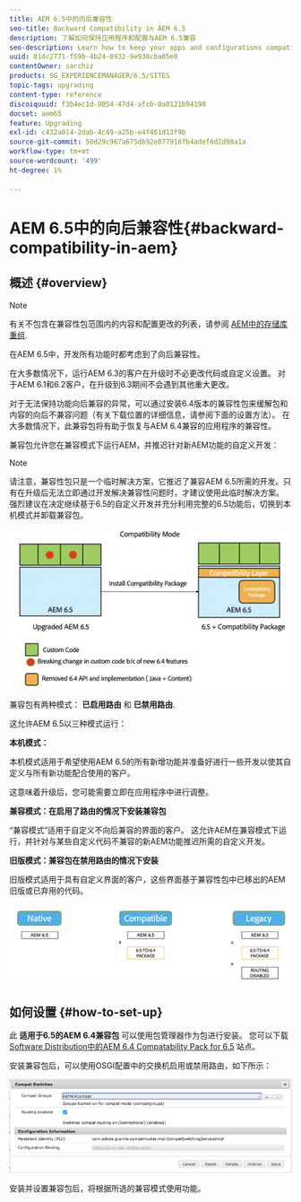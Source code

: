 ```yaml
---
title: AEM 6.5中的向后兼容性
seo-title: Backward Compatibility in AEM 6.5
description: 了解如何保持应用程序和配置与AEM 6.5兼容
seo-description: Learn how to keep your apps and configurations compatible with AEM 6.5
uuid: 81dc2771-f59b-4b24-8932-9e938cba05e0
contentOwner: sarchiz
products: SG_EXPERIENCEMANAGER/6.5/SITES
topic-tags: upgrading
content-type: reference
discoiquuid: f3b4ec1d-9054-47d4-afcb-0a0121b94190
docset: aem65
feature: Upgrading
exl-id: c432a014-2dab-4c49-a25b-e4f461d13f9b
source-git-commit: 50d29c967a675db92e077916fb4adef6d2d98a1a
workflow-type: tm+mt
source-wordcount: '499'
ht-degree: 1%

---
```


# AEM 6.5中的向后兼容性{#backward-compatibility-in-aem}

## 概述 {#overview}

>[!NOTE]
>
>有关不包含在兼容性包范围内的内容和配置更改的列表，请参阅 [AEM中的存储库重组](/help/sites-deploying/repository-restructuring.md).

在AEM 6.5中，开发所有功能时都考虑到了向后兼容性。

在大多数情况下，运行AEM 6.3的客户在升级时不必更改代码或自定义设置。 对于AEM 6.1和6.2客户，在升级到6.3期间不会遇到其他重大更改。

对于无法保持功能向后兼容的异常，可以通过安装6.4版本的兼容性包来缓解包和内容的向后不兼容问题（有关下载位置的详细信息，请参阅下面的设置方法）。 在大多数情况下，此兼容包将有助于恢复与AEM 6.4兼容的应用程序的兼容性。

兼容包允许您在兼容模式下运行AEM，并推迟针对新AEM功能的自定义开发：

>[!NOTE]
>
>请注意，兼容性包只是一个临时解决方案，它推迟了兼容AEM 6.5所需的开发。只有在升级后无法立即通过开发解决兼容性问题时，才建议使用此临时解决方案。 强烈建议在决定继续基于6.5的自定义开发并充分利用完整的6.5功能后，切换到本机模式并卸载兼容包。

![Sase](assets/sase.png)

兼容包有两种模式： **已启用路由** 和 **已禁用路由**.

这允许AEM 6.5以三种模式运行：

**本机模式：**

本机模式适用于希望使用AEM 6.5的所有新增功能并准备好进行一些开发以使其自定义与所有新功能配合使用的客户。

这意味着升级后，您可能需要立即在应用程序中进行调整。

**兼容模式：在启用了路由的情况下安装兼容包**

“兼容模式”适用于自定义不向后兼容的界面的客户。 这允许AEM在兼容模式下运行，并针对与某些自定义代码不兼容的新AEM功能推迟所需的自定义开发。

**旧版模式：兼容包在禁用路由的情况下安装**

旧版模式适用于具有自定义界面的客户，这些界面基于兼容性包中已移出的AEM旧版或已弃用的代码。

![sapte](assets/sapte.png)

## 如何设置 {#how-to-set-up}

此 **适用于6.5的AEM 6.4兼容包** 可以使用包管理器作为包进行安装。 您可以下载 [Software Distribution中的AEM 6.4 Compatability Pack for 6.5](https://experience.adobe.com/#/downloads/content/software-distribution/en/aem.html?fulltext=compat*&amp;orderby=%40jcr%3Acontent%2Fjcr%3AlastModified&amp;orderby.sort=desc&amp;layout=list&amp;p.offset=0&amp;p.limit=20&amp;package=%2Fcontent%2Fsoftware-distribution%2Fen%2Fdetails.html%2Fcontent%2Fdam%2Faem%2Fpublic%2Fadobe%2Fpackages%2Fcq650%2Fcompatpack%2Faem-compat-cq65-to-cq64) 站点。

安装兼容包后，可以使用OSGI配置中的交换机启用或禁用路由，如下所示：

![兼容交换机](assets/compat-switches.png)

安装并设置兼容包后，将根据所选的兼容模式使用功能。
